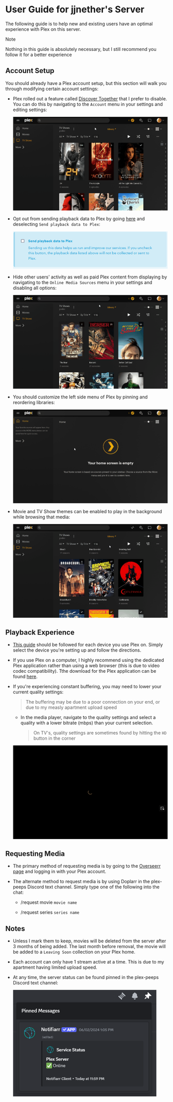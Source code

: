 # User Guide for jjnether's Server

The following guide is to help new and existing users have an optimal experience with Plex on this server.

  > [!NOTE]
  > Nothing in this guide is absolutely necessary, but I still recommend you follow it for a better experience

## Account Setup

You should already have a Plex account setup, but this section will walk you through modifying certain account settings:

- Plex rolled out a feature called [Discover Together](https://forums.plex.tv/t/discover-together-public-release/857227) that I prefer to disable.
  You can do this by navigating to the `Account` menu in your settings and editing settings:
 
  ![discover](pictures/discover.gif)

- Opt out from sending playback data to Plex by going [here](https://www.plex.tv/about/privacy-legal/privacy-preferences/#opd) and deselecting
  `Send playback data to Plex`:

  ![playback](pictures/playback_data.png)

- Hide other users' activity as well as paid Plex content from displaying by navigating to the `Online Media Sources` menu in your settings and disabling all options:

  ![disable](pictures/disable.gif)

- You should customize the left side menu of Plex by pinning and reordering libraries:

  ![pins](pictures/pins.gif)

- Movie and TV Show themes can be enabled to play in the background while browsing that media:

  ![themes](pictures/themes.gif)

## Playback Experience

- [This guide](https://mediaclients.wiki/Plex) should be followed for each device you use Plex on. Simply select the device you're setting up and follow the directions.

- If you use Plex on a computer, I highly recommend using the dedicated Plex application rather than using a web browser (this is due to video codec compatibility).
  Tthe download for the Plex application can be found [here](https://www.plex.tv/media-server-downloads/?cat=plex+desktop&plat=windows#plex-app).

- If you're experiencing constant buffering, you may need to lower your current quality settings:

  > The buffering may be due to a poor connection on your end, or due to my measly apartment upload speed
  
  - In the media player, navigate to the quality settings and select a quality with a lower bitrate (mbps) than your current selection.

    > On TV's, quality settings are sometimes found by hitting the `HD` button in the corner

  ![bitrate](pictures/bitrate.gif)

## Requesting Media

- The primary method of requesting media is by going to the [Overseerr page](https://overseerr.jjnether.com/) and logging in with your Plex account.

- The alternate method to request media is by using Doplarr in the plex-peeps Discord text channel. Simply type one of the following into the chat:

  - /request movie `movie name`

  - /request series `series name`
 
## Notes

- Unless I mark them to keep, movies will be deleted from the server after 3 months of being added. The last month before removal, the movie will be added to a `Leaving Soon` collection on your Plex home.

- Each account can only have 1 stream active at a time. This is due to my apartment having limited upload speed.

- At any time, the server status can be found pinned in the plex-peeps Discord text channel:

  ![status](pictures/status.png)
